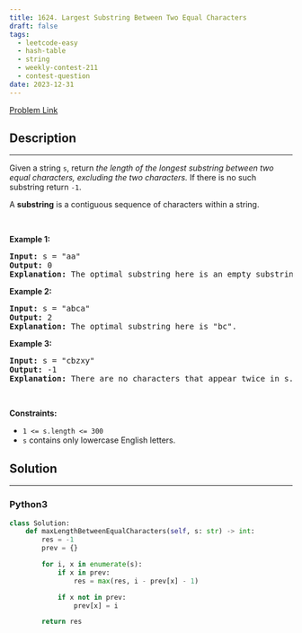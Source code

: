 ```yaml
---
title: 1624. Largest Substring Between Two Equal Characters
draft: false
tags: 
  - leetcode-easy
  - hash-table
  - string
  - weekly-contest-211
  - contest-question
date: 2023-12-31
---
```


[Problem Link](https://leetcode.com/problems/largest-substring-between-two-equal-characters/)

## Description

---
<p>Given a string <code>s</code>, return <em>the length of the longest substring between two equal characters, excluding the two characters.</em> If there is no such substring return <code>-1</code>.</p>

<p>A <strong>substring</strong> is a contiguous sequence of characters within a string.</p>

<p>&nbsp;</p>
<p><strong class="example">Example 1:</strong></p>

<pre>
<strong>Input:</strong> s = &quot;aa&quot;
<strong>Output:</strong> 0
<strong>Explanation:</strong> The optimal substring here is an empty substring between the two <code>&#39;a&#39;s</code>.</pre>

<p><strong class="example">Example 2:</strong></p>

<pre>
<strong>Input:</strong> s = &quot;abca&quot;
<strong>Output:</strong> 2
<strong>Explanation:</strong> The optimal substring here is &quot;bc&quot;.
</pre>

<p><strong class="example">Example 3:</strong></p>

<pre>
<strong>Input:</strong> s = &quot;cbzxy&quot;
<strong>Output:</strong> -1
<strong>Explanation:</strong> There are no characters that appear twice in s.
</pre>

<p>&nbsp;</p>
<p><strong>Constraints:</strong></p>

<ul>
	<li><code>1 &lt;= s.length &lt;= 300</code></li>
	<li><code>s</code> contains only lowercase English letters.</li>
</ul>


## Solution

---
### Python3
``` py title='largest-substring-between-two-equal-characters'
class Solution:
    def maxLengthBetweenEqualCharacters(self, s: str) -> int:
        res = -1
        prev = {}

        for i, x in enumerate(s):
            if x in prev:
                res = max(res, i - prev[x] - 1)

            if x not in prev:
                prev[x] = i

        return res
```

